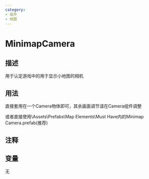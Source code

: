 ```yaml
---
category: 
- 组件
- 地图
---
```

# MinimapCamera
## 描述
用于认定游戏中的用于显示小地图的相机
## 用法

直接套用在一个Camera物体即可，其余画面调节请在Camera组件调整

或者直接使用\Assets\Prefabs\Map Elements\Must Have内的Minimap Camera.prefab(推荐)

## 注释

## 变量
无
